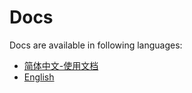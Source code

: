 # Docs

Docs are available in following languages:

- [简体中文-使用文档](./zh_CN/README.md)
- [English](./en_US/README.md)
